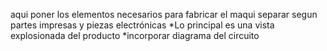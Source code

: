 aqui poner los elementos necesarios para fabricar el maqui
separar segun partes impresas y piezas electrónicas
*Lo principal es una vista explosionada del producto
*incorporar diagrama del circuito
